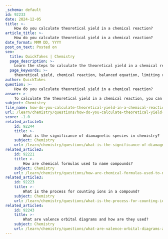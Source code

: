 ```yaml
---
_schema: default
id: 92233
date: 2024-12-05
title: >-
    How do you calculate theoretical yield in a chemical reaction?
article_title: >-
    How do you calculate theoretical yield in a chemical reaction?
date_format: MMM DD, YYYY
post_on_text: Posted on
seo:
  title: QuickTakes | Chemistry
  page_description: >-
    Learn the steps to calculate the theoretical yield in a chemical reaction, including balancing equations, finding limiting reactants, and converting moles to grams.
  page_keywords: >-
    theoretical yield, chemical reaction, balanced equation, limiting reactant, moles, mole ratios, grams, conversion, KClO3, O2
author: QuickTakes
question: >-
    How do you calculate theoretical yield in a chemical reaction?
answer: >-
    To calculate the theoretical yield in a chemical reaction, you can follow these steps:\n\n1. **Balance the Chemical Equation**: Ensure that the chemical equation for the reaction is balanced. This means that the number of atoms for each element is the same on both sides of the equation.\n\n2. **Identify the Limiting Reactant**: Determine which reactant will be completely consumed first during the reaction. This is known as the limiting reactant, and it dictates the maximum amount of product that can be formed.\n\n3. **Calculate Moles of the Limiting Reactant**: Convert the mass of the limiting reactant to moles using its molar mass. The formula for this conversion is:\n   $$\n   \text{Moles} = \frac{\text{Mass (g)}}{\text{Molar Mass (g/mol)}}\n   $$\n\n4. **Use Mole Ratios**: From the balanced equation, use the mole ratio between the limiting reactant and the desired product to find the number of moles of product that can be formed. For example, if the balanced equation shows that 2 moles of KClO3 produce 3 moles of O2, you can set up the ratio accordingly.\n\n5. **Convert Moles of Product to Grams**: Finally, convert the moles of the product to grams using its molar mass. The formula for this conversion is:\n   $$\n   \text{Mass of Product (g)} = \text{Moles of Product} \times \text{Molar Mass of Product (g/mol)}\n   $$\n\n### Example Calculation\nFor instance, consider the reaction where 2 moles of KClO3 produce 3 moles of O2. If you start with 9 moles of KClO3, the theoretical yield of O2 can be calculated as follows:\n\n1. From the balanced equation, the mole ratio of KClO3 to O2 is 2:3.\n2. Calculate the moles of O2 produced:\n   $$\n   \text{Moles of O2} = 9 \text{ moles KClO3} \times \frac{3 \text{ moles O2}}{2 \text{ moles KClO3}} = 13.5 \text{ moles O2}\n   $$\n3. Convert moles of O2 to grams (using the molar mass of O2, which is 32 g/mol):\n   $$\n   \text{Theoretical Yield of O2} = 13.5 \text{ moles} \times 32 \text{ g/mol} = 432 \text{ grams}\n   $$\n\nThis process will give you the theoretical yield of the product under ideal conditions. Remember that the actual yield is often less than the theoretical yield due to various factors such as incomplete reactions or side reactions.
subject: Chemistry
file_name: how-do-you-calculate-theoretical-yield-in-a-chemical-reaction.md
url: /learn/chemistry/questions/how-do-you-calculate-theoretical-yield-in-a-chemical-reaction
score: -1.0
related_article1:
    id: 92244
    title: >-
        What is the significance of diamagnetic species in chemistry?
    subject: Chemistry
    url: /learn/chemistry/questions/what-is-the-significance-of-diamagnetic-species-in-chemistry
related_article2:
    id: 92221
    title: >-
        How are chemical formulas used to name compounds?
    subject: Chemistry
    url: /learn/chemistry/questions/how-are-chemical-formulas-used-to-name-compounds
related_article3:
    id: 92223
    title: >-
        What is the process for counting ions in a compound?
    subject: Chemistry
    url: /learn/chemistry/questions/what-is-the-process-for-counting-ions-in-a-compound
related_article4:
    id: 92243
    title: >-
        What are valence orbital diagrams and how are they used?
    subject: Chemistry
    url: /learn/chemistry/questions/what-are-valence-orbital-diagrams-and-how-are-they-used
---
```


&nbsp;